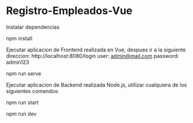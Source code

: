 # Registro-Empleados-Vue

Instalar dependencias

npm install

Ejecutar aplicacion de Frontend realizada en Vue, despues ir a la siguiente direccion: http://localhost:8080/login
user: admin@mail.com
password: admin123

npm run serve

Ejecutar aplicacion de Backend realizada Node.js, utilizar cualquiera de los siguientes comandos:

npm run start

npm run dev
